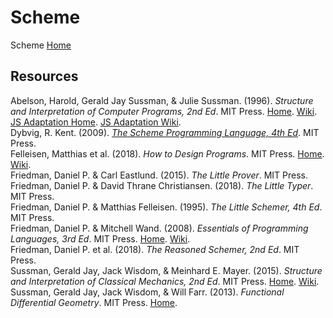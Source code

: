 # Scheme



Scheme [Home](https://www.scheme.com)<br>



## Resources

Abelson, Harold, Gerald Jay Sussman, & Julie Sussman. (1996). _Structure and Interpretation of Computer Programs, 2nd Ed_. MIT Press. [Home](https://mitpress.mit.edu/sicp). [Wiki](https://en.wikipedia.org/wiki/Structure_and_Interpretation_of_Computer_Programs). [JS Adaptation Home](https://source-academy.github.io/sicp/). [JS Adaptation Wiki](https://en.wikipedia.org/wiki/Structure_and_Interpretation_of_Computer_Programs,_JavaScript_Adaptation).<br>
Dybvig, R. Kent. (2009). [_The Scheme Programming Language, 4th Ed_](https://www.scheme.com/tspl4/). MIT Press.<br>
Felleisen, Matthias et al. (2018). _How to Design Programs_. MIT Press. [Home](http://htdp.org). [Wiki](https://en.wikipedia.org/wiki/How_to_Design_Programs).<br>
Friedman, Daniel P. & Carl Eastlund. (2015). _The Little Prover_. MIT Press.<br>
Friedman, Daniel P. & David Thrane Christiansen. (2018). _The Little Typer_. MIT Press.<br>
Friedman, Daniel P. & Matthias Felleisen. (1995). _The Little Schemer, 4th Ed_. MIT Press.<br>
Friedman, Daniel P. & Mitchell Wand. (2008). _Essentials of Programming Languages, 3rd Ed_. MIT Press. [Home](http://www.eopl3.com). [Wiki](https://en.wikipedia.org/wiki/Essentials_of_Programming_Languages).<br>
Friedman, Daniel P. et al. (2018). _The Reasoned Schemer, 2nd Ed_. MIT Press.<br>
Sussman, Gerald Jay, Jack Wisdom, & Meinhard E. Mayer. (2015). _Structure and Interpretation of Classical Mechanics, 2nd Ed_. MIT Press. [Home](https://mitpress.mit.edu/sites/default/files/titles/content/sicm_edition_2/book.html). [Wiki](https://en.wikipedia.org/wiki/Structure_and_Interpretation_of_Classical_Mechanics).<br>
Sussman, Gerald Jay, Jack Wisdom, & Will Farr. (2013). _Functional Differential Geometry_. MIT Press. [Home](https://mitpress.mit.edu/books/functional-differential-geometry).<br>
